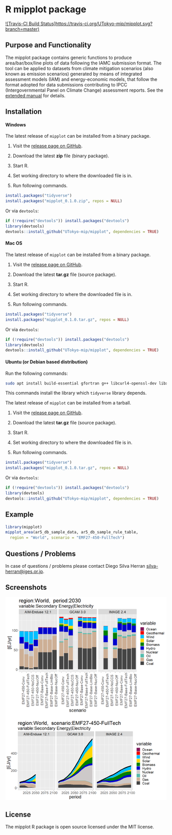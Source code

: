 # R mipplot package

[![Travis-CI Build Status]https://travis-ci.org/UTokyo-mip/mipplot.svg?branch=master)](https://travis-ci.org/UTokyo-mip/mipplot)

## Purpose and Functionality

The mipplot package contains generic functions to produce area/bar/box/line plots of data following the IAMC submission format.
The tool can be applied to datasets from climate mitigation scenarios (also known as emission scenarios) generated by means of integrated assessment models (IAM) and energy-economic models, that follow the format adopted for data submissions contributing to IPCC (Intergovernmental Panel on Climate Change) assessment reports.
See the [extended manual](https://github.com/UTokyo-mip/mipplot/tree/master/mipplot-Manual-v1.md) for details. 


## Installation

#### Windows

The latest release of `mipplot` can be installed from a binary package.

1. Visit the [release page on GitHub](https://github.com/UTokyo-mip/mipplot/tree/master/release).

2. Download the latest **zip** file (binary package).

3. Start R.

4. Set working directory to where the downloaded file is in.

5. Run following commands.
```r
install.packages("tidyverse")
install.packages("mipplot_0.1.0.zip", repos = NULL)
```

Or via `devtools`:

```r
if (!require("devtools")) install.packages("devtools")
library(devtools)
devtools::install_github("UTokyo-mip/mipplot", dependencies = TRUE)
```

#### Mac OS

The latest release of `mipplot` can be installed from a binary package.

1. Visit the [release page on GitHub](https://github.com/UTokyo-mip/mipplot/tree/master/release).

2. Download the latest **tar.gz** file (source package).

3. Start R.

4. Set working directory to where the downloaded file is in.

5. Run following commands.
```r
install.packages("tidyverse")
install.packages("mipplot_0.1.0.tar.gz", repos = NULL)
```

Or via `devtools`:

```r
if (!require("devtools")) install.packages("devtools")
library(devtools)
devtools::install_github("UTokyo-mip/mipplot", dependencies = TRUE)
```

#### Ubuntu (or Debian based distribution)

Run the following commands:

```bash
sudo apt install build-essential gfortran g++ libcurl4-openssl-dev libxml2-dev libssl-dev
```
  This commands install the library which `tidyverse` library depends.

The latest release of `mipplot` can be installed from a tarball.

1. Visit the [release page on GitHub](https://github.com/UTokyo-mip/mipplot/tree/master/release).

2. Download the latest **tar.gz** file (source package).

3. Start R.

4. Set working directory to where the downloaded file is in.

5. Run following commands.
```r
install.packages("tidyverse")
install.packages("mipplot_0.1.0.tar.gz", repos = NULL)
```

Or via `devtools`:

```r
if (!require("devtools")) install.packages("devtools")
library(devtools)
devtools::install_github("UTokyo-mip/mipplot", dependencies = TRUE)
```

## Example

```r
library(mipplot)
mipplot_area(ar5_db_sample_data, ar5_db_sample_rule_table,
  region = "World", scenario = "EMF27-450-FullTech")
```

## Questions / Problems

In case of questions / problems please contact Diego Silva Herran <silva-herran@iges.or.jp>.

## Screenshots

<img src="/images/top_screenshot.png?raw=true" alt="screenshot" />

## License

The mipplot R package is open source licensed under the MIT license.
